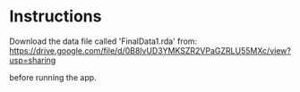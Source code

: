 # Instructions

Download the data file called 'FinalData1.rda' from:
https://drive.google.com/file/d/0B8lvUD3YMKSZR2VPaGZRLU55MXc/view?usp=sharing

before running the app.
 



